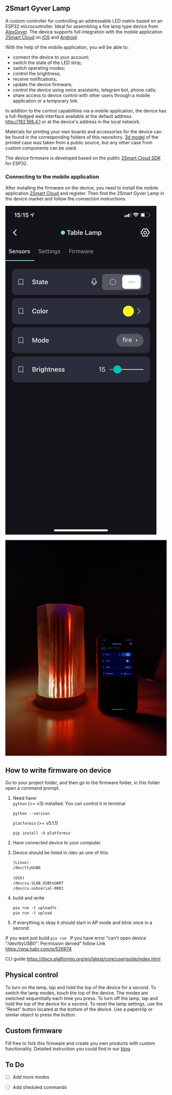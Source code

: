 ## 2Smart Gyver Lamp
A custom controller for controlling an addressable LED matrix based on an ESP32 microcontroller. Ideal for assembling a fire lamp type device from [AlexGyver](https://alexgyver.ru/gyverlamp/). The device supports full integration with the mobile application [2Smart Cloud](https://2smart.com) on [IOS](https://apps.apple.com/ru/app/2smart-cloud/id1539188825) and [Android](https://play.google.com/store/apps/details?id=com.smart.microcloud.app&hl=ru&gl=US). 

With the help of the mobile application, you will be able to:
- connect the device to your account;
- switch the state of the LED strip;
- switch operating modes;
- control the brightness;
- receive notifications;
- update the device firmware;
- control the device using voice assistants, telegram bot, phone calls;
- share access to device control with other users through a mobile application or a temporary link.

In addition to the control capabilities via a mobile application, the device has a full-fledged web interface available at the default address http://192.168.4.1 or at the device's address in the local network.


Materials for printing your own boards and accessories for the device can be found in the corresponding folders of this repository. [3d model](https://www.thingiverse.com/thing:3917465) of the printed case was taken from a public source, but any other case from custom components can be used.

The device firmware is developed based on the public [2Smart Cloud SDK](https://github.com/2SmartCloud/2smart-cloud-esp32-boilerplate) for ESP32.

### Connecting to the mobile application
After installing the firmware on the device, you need to install the mobile application [2Smart Cloud](https://2smart.com) and register. Then find the 2Smart Gyver Lamp in the device market and follow the connection instructions. 

![image](screen_lamp.jpg)

![image](Photo.JPG)


## How to write firmware on device


Go to your project folder, and then go to the firmware folder, in this folder open a command prompt.

1. Need have:  
     `python` (>= v3) installed. You can control it in terminal      
    ```
    python --version
    ```    

    `platformio` (>= v5.1.1)
    ```
    pip install -U platformio
    ```    

2. Have connected device to your computer.

3. Device should be listed in /dev as one of this:

    ```
    (Linux)
    /dev/ttyUSB0

    (OSX)
    /dev/cu.SLAB_USBtoUART
    /dev/cu.usbserial-0001
    ```

4. build and write

    ```
    pio run -t uploadfs
    pio run -t upload
    ```

5. If everything is okay it should start in AP mode and blink once in a second.

If you want just build 
    ```
    pio run 
    ```
If you have error "can't open device "/dev/ttyUSB0": Permission denied" follow Link https://qna.habr.com/q/526674

CLI guide https://docs.platformio.org/en/latest/core/userguide/index.html

## Physical control

To turn on the lamp, tap and hold the top of the device for a second.
To switch the lamp modes, touch the top of the device. The modes are switched sequentially each time you press.
To turn off the lamp, tap and hold the top of the device for a second.
To reset the lamp settings, use the “Reset” button located at the bottom of the device. Use a paperclip or similar object to press the button.

## Custom firmware

Fill free to fork this firmware and create you own products with custom functionality.
Detailed instruction you could find in our [blog](https://2smart.com/blog/tpost/ebvsii6y21-how-to-write-firmware-for-an-iot-device).

## To Do
* [ ] Add more modes
* [ ] Add sheduled commands

